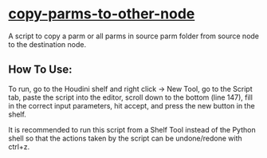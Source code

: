 # **[copy-parms-to-other-node](./CopyParmsToOtherNode.py)**
A script to copy a parm or all parms in source parm folder from source node to the destination node.

## How To Use:
To run, go to the Houdini shelf and right click -> New Tool, go to the Script tab, paste the script into the editor, scroll down to the bottom (line 147), fill in the correct input parameters, hit accept, and press the new button in the shelf.

It is recommended to run this script from a Shelf Tool instead of the Python shell so that the actions taken by the script can be undone/redone with ctrl+z.